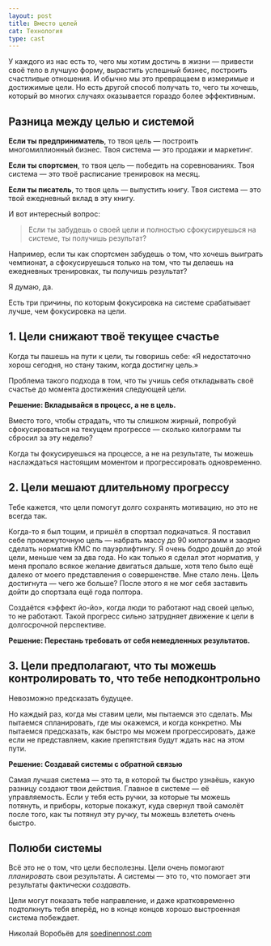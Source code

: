 ```yaml
---
layout: post
title: Вместо целей
cat: Технология
type: cast
---
```


У каждого из нас есть то, чего мы хотим достичь в жизни — привести своё тело в лучшую форму, вырастить успешный бизнес, построить счастливые отношения. И обычно мы это превращаем в измеримые и достижимые цели. Но есть другой способ получать то, чего ты хочешь, который во многих случаях оказывается гораздо более эффективным.

## Разница между целью и системой

**Если ты предприниматель**, то твоя цель — построить многомиллионный бизнес. Твоя система — это продажи и маркетинг.

**Если ты спортсмен**, то твоя цель — победить на соревнованиях. Твоя система — это твоё расписание тренировок на месяц.

**Если ты писатель**, то твоя цель — выпустить книгу. Твоя система — это твой ежедневный вклад в эту книгу.

И вот интересный вопрос:

> Если ты забудешь о своей цели и полностью сфокусируешься на системе, ты получишь результат?

Например, если ты как спортсмен забудешь о том, что хочешь выиграть чемпионат, а сфокусируешься только на том, что ты делаешь на ежедневных тренировках, ты получишь результат?

Я думаю, да.

Есть три причины, по которым фокусировка на системе срабатывает лучше, чем фокусировка на цели.

## 1. Цели снижают твоё текущее счастье

Когда ты пашешь на пути к цели, ты говоришь себе: «Я недостаточно хорош сегодня, но стану таким, когда достигну цель.»

Проблема такого подхода в том, что ты учишь себя откладывать своё счастье до момента достижения следующей цели.

**Решение: Вкладывайся в процесс, а не в цель.**

Вместо того, чтобы страдать, что ты слишком жирный, попробуй сфокусироваться на текущем прогрессе — сколько килограмм ты сбросил за эту неделю?

Когда ты фокусируешься на процессе, а не на результате, ты можешь наслаждаться настоящим моментом и прогрессировать одновременно.

## 2. Цели мешают длительному прогрессу

Тебе кажется, что цели помогут долго сохранять мотивацию, но это не всегда так.

Когда-то я был тощим, и пришёл в спортзал подкачаться. Я поставил себе промежуточную цель — набрать массу до 90 килограмм и заодно сделать норматив КМС по пауэрлифтингу. Я очень бодро дошёл до этой цели, меньше чем за два года. Но как только я сделал этот норматив, у меня пропало всякое желание двигаться дальше, хотя тело было ещё далеко от моего представления о совершенстве. Мне стало лень. Цель достигнута — чего же больше? После этого я не мог себя заставить дойти до спортзала ещё года полтора.

Создаётся «эффект йо-йо», когда люди то работают над своей целью, то не работают. Такой прогресс сильно затрудняет движение к цели в долгосрочной перспективе.

**Решение: Перестань требовать от себя немедленных результатов.**

## 3. Цели предполагают, что ты можешь контролировать то, что тебе неподконтрольно

Невозможно предсказать будущее.

Но каждый раз, когда мы ставим цели, мы пытаемся это сделать. Мы пытаемся спланировать, где мы окажемся, и когда конкретно. Мы пытаемся предсказать, как быстро мы можем прогрессировать, даже если не представляем, какие препятствия будут ждать нас на этом пути.

**Решение: Создавай системы с обратной связью**

Самая лучшая система — это та, в которой ты быстро узнаёшь, какую разницу создают твои действия. Главное в системе — её управляемость. Если у тебя есть ручки, за которые ты можешь потянуть, и приборы, которые покажут, куда свернул твой самолёт после того, как ты потянул эту ручку, ты можешь взлететь очень быстро.

## Полюби системы

Всё это не о том, что цели бесполезны. Цели очень помогают _планировать_ свои результаты. А системы — это то, что помогает эти результаты фактически _создавать_.

Цели могут показать тебе направление, и даже кратковременно подтолкнуть тебя вперёд, но в конце концов хорошо выстроенная система побеждает.

Николай Воробьёв для [soedinennost.com](http://soedinennost.com/)